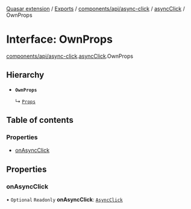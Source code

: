 [Quasar extension](../index.md) / [Exports](../modules.md) / [components/api/async-click](../modules/components_api_async_click.md) / [asyncClick](../modules/components_api_async_click.asyncClick.md) / OwnProps

# Interface: OwnProps

[components/api/async-click](../modules/components_api_async_click.md).[asyncClick](../modules/components_api_async_click.asyncClick.md).OwnProps

## Hierarchy

- **`OwnProps`**

  ↳ [`Props`](components_api_async_click.asyncClick.Props.md)

## Table of contents

### Properties

- [onAsyncClick](components_api_async_click.asyncClick.OwnProps.md#onasyncclick)

## Properties

### onAsyncClick

• `Optional` `Readonly` **onAsyncClick**: [`AsyncClick`](components_api_async_click.asyncClick.AsyncClick.md)
